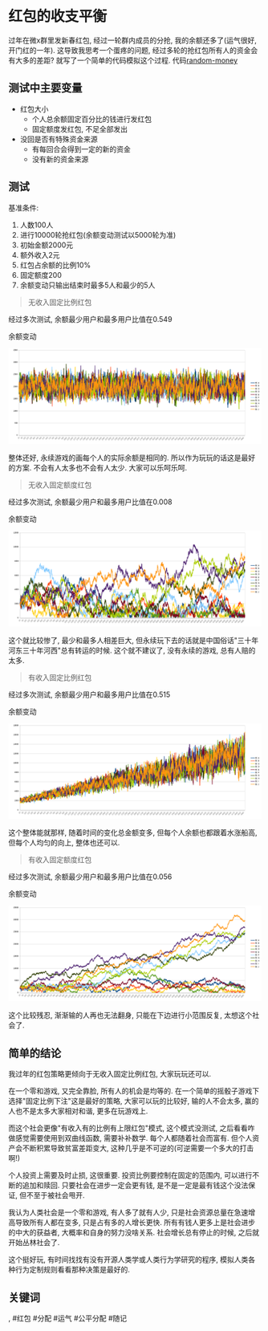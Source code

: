 # 红包的收支平衡

过年在微x群里发新春红包, 经过一轮群内成员的分抢, 我的余额还多了(运气很好, 开门红的一年). 这导致我思考一个蛋疼的问题, 经过多轮的抢红包所有人的资金会有大多的差距? 就写了一个简单的代码模拟这个过程. 代码[random-money](https://github.com/zoroqi/rubbish/tree/master/random-money)

## 测试中主要变量
* 红包大小
    * 个人总余额固定百分比的钱进行发红包
    * 固定额度发红包, 不足全部发出
* 没回是否有特殊资金来源
    * 有每回合会得到一定的新的资金
    * 没有新的资金来源

## 测试

基准条件:
1. 人数100人
2. 进行10000轮抢红包(余额变动测试以5000轮为准)
3. 初始金额2000元
4. 额外收入2元
5. 红包占余额的比例10%
6. 固定额度200
7. 余额变动只输出结束时最多5人和最少的5人

> 无收入固定比例红包

经过多次测试, 余额最少用户和最多用户比值在0.549

余额变动

![余额变动01](./img/random-money-01.png)

整体还好, 永续游戏的画每个人的实际余额是相同的. 所以作为玩玩的话这是最好的方案. 不会有人太多也不会有人太少. 大家可以乐呵乐呵.

> 无收入固定额度红包

经过多次测试, 余额最少用户和最多用户比值在0.008

余额变动

![余额变动02](./img/random-money-02.png)

这个就比较惨了, 最少和最多人相差巨大, 但永续玩下去的话就是中国俗话"三十年河东三十年河西"总有转运的时候. 这个就不建议了, 没有永续的游戏, 总有人赔的太多.

> 有收入固定比例红包

经过多次测试, 余额最少用户和最多用户比值在0.515

余额变动

![余额变动03](./img/random-money-03.png)

这个整体能就那样, 随着时间的变化总金额变多, 但每个人余额也都跟着水涨船高, 但每个人均匀的向上, 整体也还可以.

> 有收入固定额度红包

经过多次测试, 余额最少用户和最多用户比值在0.056

余额变动

![余额变动04](./img/random-money-04.png)

这个比较残忍, 渐渐输的人再也无法翻身, 只能在下边进行小范围反复, 太想这个社会了.

## 简单的结论

我过年的红包策略更倾向于无收入固定比例红包, 大家玩玩还可以.

在一个零和游戏, 又完全靠脸, 所有人的机会是均等的. 在一个简单的摇骰子游戏下选择"固定比例下注"这是最好的策略, 大家可以玩的比较好, 输的人不会太多, 赢的人也不是太多大家相对和谐, 更多在玩游戏上.

而这个社会更像"有收入有的比例有上限红包"模式, 这个模式没测试, 之后看看咋做感觉需要使用到双曲线函数, 需要补补数学. 每个人都随着社会而富有. 但个人资产会不断积累导致贫富差距变大, 这种几乎是不可逆的(可逆需要一个多大的打击啊!)

个人投资上需要及时止损, 这很重要. 投资比例要控制在固定的范围内, 可以进行不断的追加和赎回. 只要社会在进步一定会更有钱, 是不是一定是最有钱这个没法保证, 但不至于被社会甩开.

我认为人类社会是一个零和游戏, 有人多了就有人少, 只是社会资源总量在急速增高导致所有人都在变多, 只是占有多的人增长更快. 所有有钱人更多上是社会进步的中大的获益者, 大概率和自身的努力没啥关系. 社会增长总有停止的时候, 之后就开始丛林社会了.

这个挺好玩, 有时间找找有没有开源人类学或人类行为学研究的程序, 模拟人类各种行为定制规则看看那种决策是最好的.

## 关键词

, #红包 #分配 #运气 #公平分配 #随记
